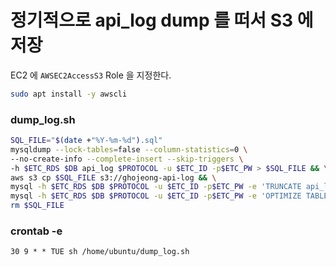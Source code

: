 # 정기적으로 api_log dump 를 떠서 S3 에 저장

EC2 에 `AWSEC2AccessS3` Role 을 지정한다.

```sh
sudo apt install -y awscli
```

### dump_log.sh

```sh
SQL_FILE="$(date +"%Y-%m-%d").sql"
mysqldump --lock-tables=false --column-statistics=0 \
--no-create-info --complete-insert --skip-triggers \
-h $ETC_RDS $DB api_log $PROTOCOL -u $ETC_ID -p$ETC_PW > $SQL_FILE && \
aws s3 cp $SQL_FILE s3://ghojeong-api-log && \
mysql -h $ETC_RDS $DB $PROTOCOL -u $ETC_ID -p$ETC_PW -e 'TRUNCATE api_log' && \
mysql -h $ETC_RDS $DB $PROTOCOL -u $ETC_ID -p$ETC_PW -e 'OPTIMIZE TABLE api_log' && \
rm $SQL_FILE
```

### crontab -e

```cron
30 9 * * TUE sh /home/ubuntu/dump_log.sh
```